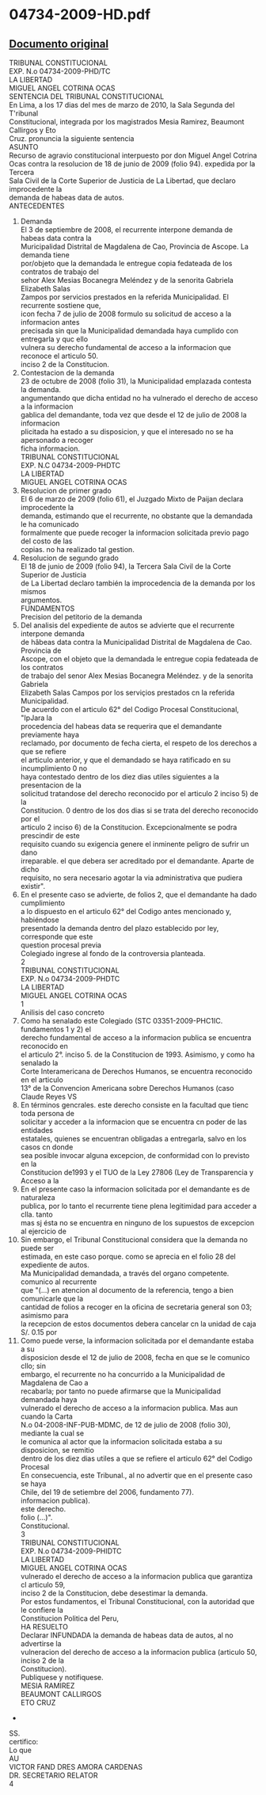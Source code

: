 
04734-2009-HD.pdf
=================
  
[Documento original](https://tc.gob.pe/jurisprudencia/2010/04734-2009-HD.pdf)  
---  
TRIBUNAL CONSTITUCIONAL  
EXP. N.o 04734-2009-PHD/TC  
LA LIBERTAD  
MIGUEL ANGEL COTRINA OCAS  
SENTENCIA DEL TRIBUNAL CONSTITUCIONAL  
En Lima, a los 17 dias del mes de marzo de 2010, la Sala Segunda del T'ribunal  
Constitucional, integrada por los magistrados Mesia Ramirez, Beaumont Callirgos y Eto  
Cruz. pronuncia la siguiente sentencia  
ASUNTO  
Recurso de agravio constitucional interpuesto por don Miguel Angel Cotrina  
Ocas contra la resolucion de 18 de junio de 2009 (folio 94). expedida por la Tercera  
Sala Civil de la Corte Superior de Justicia de La Libertad, que declaro improcedente la  
demanda de habeas data de autos.  
ANTECEDENTES  
1. Demanda  
El 3 de septiembre de 2008, el recurrente interpone demanda de habeas data contra la  
Muricipalidad Distrital de Magdalena de Cao, Provincia de Ascope. La demanda tiene  
por/objeto que la demandada le entregue copia fedateada de los contratos de trabajo del  
sehor Alex Mesias Bocanegra Meléndez y de la senorita Gabriela Elizabeth Salas  
Zampos por servicios prestados en la referida Municipalidad. El recurrente sostiene que,  
icon fecha 7 de julio de 2008 formulo su solicitud de acceso a la informacion antes  
precisada sin que la Municipalidad demandada haya cumplido con entregarla y quc ello  
vulnera su derecho fundamental de acceso a la informacion que reconoce el articulo 50.  
inciso 2 de la Constitucion.  
2. Contestacion de la demanda  
23 de octubre de 2008 (folio 31), la Municipalidad emplazada contesta la demanda.  
angumentando que dicha entidad no ha vulnerado el derecho de acceso a la informacion  
gablica del demandante, toda vez que desde el 12 de julio de 2008 la informacion  
plicitada ha estado a su disposicion, y que el interesado no se ha apersonado a recoger  
ficha informacion.  
TRIBUNAL CONSTITUCIONAL  
EXP. N.C 04734-2009-PHDTC  
LA LIBERTAD  
MIGUEL ANGEL COTRINA OCAS  
3. Resolucion de primer grado  
El 6 de marzo de 2009 (folio 61), el Juzgado Mixto de Paijan declara improcedente la  
demanda, estimando que el recurrente, no obstante que la demandada le ha comunicado  
formalmente que puede recoger la informacion solicitada previo pago del costo de las  
copias. no ha realizado tal gestion.  
4. Resolucion de segundo grado  
El 18 de junio de 2009 (folio 94), la Tercera Sala Civil de la Corte Superior de Justicia  
de La Libertad declaro también la improcedencia de la demanda por los mismos  
argumentos.  
FUNDAMENTOS  
Precision del petitorio de la demanda  
1. Del analisis del expediente de autos se advierte que el recurrente interpone demanda  
de hâbeas data contra la Municipalidad Distrital de Magdalena de Cao. Provincia de  
Ascope, con el objeto que la demandada le entregue copia fedateada de los contratos  
de trabajo del senor Alex Mesias Bocanegra Meléndez. y de la senorita Gabriela  
Elizabeth Salas Campos por los serviçios prestados cn la referida Municipalidad.  
De acuerdo con el articulo 62° del Codigo Procesal Constitucional, "IpJara la  
procedencia del habeas data se requerira que el demandante previamente haya  
reclamado, por documento de fecha cierta, el respeto de los derechos a que se refiere  
el articulo anterior, y que el demandado se haya ratificado en su incumplimiento 0 no  
haya contestado dentro de los diez dias utiles siguientes a la presentacion de la  
solicitud tratandose del derecho reconocido por el articulo 2 inciso 5) de la  
Constitucion. 0 dentro de los dos dias si se trata del derecho reconocido por el  
articulo 2 inciso 6) de la Constitucion. Excepcionalmente se podra prescindir de este  
requisito cuando su exigencia genere el inminente peligro de sufrir un dano  
irreparable. el que debera ser acreditado por el demandante. Aparte de dicho  
requisito, no sera necesario agotar la via administrativa que pudiera existir".  
3. En el presente caso se advierte, de folios 2, que el demandante ha dado cumplimiento  
a lo dispuesto en el articulo 62° del Codigo antes mencionado y, habiéndose  
presentado la demanda dentro del plazo establecido por ley, corresponde que este  
question procesal previa  
Colegiado ingrese al fondo de la controversia planteada.  
2  
TRIBUNAL CONSTITUCIONAL  
EXP. N.o 04734-2009-PHDTC  
LA LIBERTAD  
MIGUEL ANGEL COTRINA OCAS  
1  
Anilisis del caso concreto  
4. Como ha senalado este Colegiado (STC 03351-2009-PHC1IC. fundamentos 1 y 2) el  
derecho fundamental de acceso a la informacion publica se encuentra reconocido en  
el articulo 2°. inciso 5. de la Constitucion de 1993. Asimismo, y como ha senalado la  
Corte Interamericana de Derechos Humanos, se encuentra reconocido en el articulo  
13° de la Convencion Americana sobre Derechos Humanos (caso Claude Reyes VS  
5. En términos gencrales. este derecho consiste en la facultad que tienc toda persona de  
solicitar y acceder a la informacion que se encuentra cn poder de las entidades  
estatales, quienes se encuentran obligadas a entregarla, salvo en los casos cn donde  
sea posible invocar alguna excepcion, de conformidad con lo previsto en la  
Constitucion de1993 y el TUO de la Ley 27806 (Ley de Transparencia y Acceso a la  
6. En el presente caso la informacion solicitada por el demandante es de naturaleza  
publica, por lo tanto el recurrente tiene plena legitimidad para acceder a clla. tanto  
mas sj ésta no se encuentra en ninguno de los supuestos de excepcion al ejercicio de  
7. Sin embargo, el Tribunal Constitucional considera que la demanda no puede ser  
estimada, en este caso porque. como se aprecia en el folio 28 del expediente de autos.  
Ma Municipalidad demandada, a través del organo competente. comunico al recurrente  
que "(...) en atencion al documento de la referencia, tengo a bien comunicarle que la  
cantidad de folios a recoger en la oficina de secretaria general son 03; asimismo para  
la recepcion de estos documentos debera cancelar cn la unidad de caja S/. 0.15 por  
8. Como puede verse, la informacion solicitada por el demandante estaba a su  
disposicion desde el 12 de julio de 2008, fecha en que se le comunico cllo; sin  
embargo, el recurrente no ha concurrido a la Municipalidad de Magdalena de Cao a  
recabarla; por tanto no puede afirmarse que la Municipalidad demandada haya  
vulnerado el derecho de acceso a la informacion publica. Mas aun cuando la Carta  
N.o 04-2008-INF-PUB-MDMC, de 12 de julio de 2008 (folio 30), mediante la cual se  
le comunica al actor que la informacion solicitada estaba a su disposicion, se remitio  
dentro de los diez dias utiles a que se refiere el articulo 62° del Codigo Procesal  
En consecuencia, este Tribunal., al no advertir que en el presente caso se haya  
Chile, del 19 de setiembre del 2006, fundamento 77).  
informacion publica).  
este derecho.  
folio (...)".  
Constitucional.  
3  
TRIBUNAL CONSTITUCIONAL  
EXP. N.o 04734-2009-PHIDTC  
LA LIBERTAD  
MIGUEL ANGEL COTRINA OCAS  
vulnerado el derecho de acceso a la informacion publica que garantiza cl articulo 59,  
inciso 2 de la Constitucion, debe desestimar la demanda.  
Por estos fundamentos, el Tribunal Constitucional, con la autoridad que le confiere la  
Constitucion Politica del Peru,  
HA RESUELTO  
Declarar INFUNDADA la demanda de habeas data de autos, al no advertirse la  
vulneracion del derecho de acceso a la informacion publica (articulo 50, inciso 2 de la  
Constitucion).  
Publiquese y notifiquese.  
MESIA RAMIREZ  
BEAUMONT CALLIRGOS  
ETO CRUZ  
-  
SS.  
certifico:  
Lo que  
AU  
VICTOR FAND DRES AMORA CARDENAS  
DR. SECRETARIO RELATOR  
4